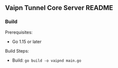## Vaipn Tunnel Core Server README

### Build
Prerequisites:
 - Go 1.15 or later

Build Steps:
 - Build: `go build -o vaipnd main.go`
